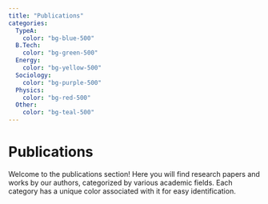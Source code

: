 ```yaml
---
title: "Publications"
categories:
  TypeA: 
    color: "bg-blue-500"
  B.Tech: 
    color: "bg-green-500"
  Energy: 
    color: "bg-yellow-500"
  Sociology: 
    color: "bg-purple-500"
  Physics: 
    color: "bg-red-500"
  Other: 
    color: "bg-teal-500"
---
```


# Publications

Welcome to the publications section! Here you will find research papers and works by our authors, categorized by various academic fields. Each category has a unique color associated with it for easy identification.